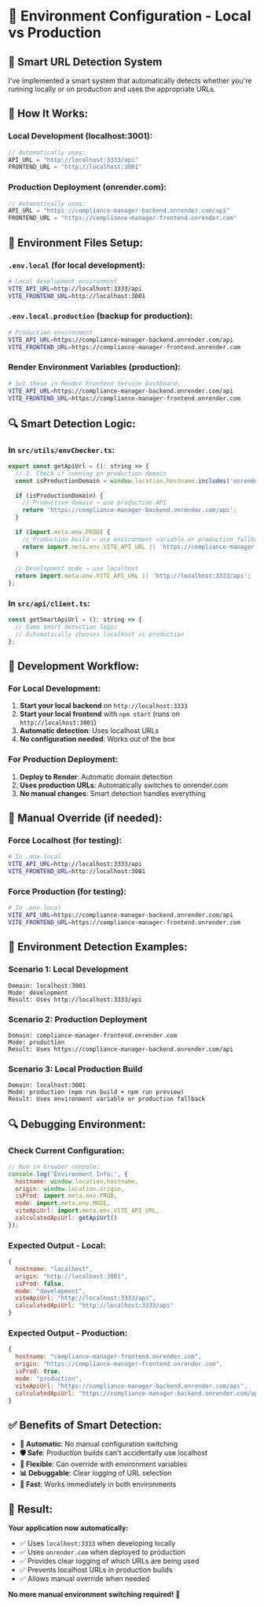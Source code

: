 # 🔧 Environment Configuration - Local vs Production

## 🎯 **Smart URL Detection System**

I've implemented a smart system that automatically detects whether you're running locally or on production and uses the appropriate URLs.

## 🔧 **How It Works:**

### **Local Development (localhost:3001):**
```javascript
// Automatically uses:
API_URL = "http://localhost:3333/api"
FRONTEND_URL = "http://localhost:3001"
```

### **Production Deployment (onrender.com):**
```javascript
// Automatically uses:
API_URL = "https://compliance-manager-backend.onrender.com/api"
FRONTEND_URL = "https://compliance-manager-frontend.onrender.com"
```

## 📁 **Environment Files Setup:**

### **`.env.local` (for local development):**
```bash
# Local development environment
VITE_API_URL=http://localhost:3333/api
VITE_FRONTEND_URL=http://localhost:3001
```

### **`.env.local.production` (backup for production):**
```bash
# Production environment
VITE_API_URL=https://compliance-manager-backend.onrender.com/api
VITE_FRONTEND_URL=https://compliance-manager-frontend.onrender.com
```

### **Render Environment Variables (production):**
```bash
# Set these in Render Frontend Service Dashboard:
VITE_API_URL=https://compliance-manager-backend.onrender.com/api
VITE_FRONTEND_URL=https://compliance-manager-frontend.onrender.com
```

## 🔍 **Smart Detection Logic:**

### **In `src/utils/envChecker.ts`:**
```javascript
export const getApiUrl = (): string => {
  // 1. Check if running on production domain
  const isProductionDomain = window.location.hostname.includes('onrender.com');
  
  if (isProductionDomain) {
    // Production domain → use production API
    return 'https://compliance-manager-backend.onrender.com/api';
  }
  
  if (import.meta.env.PROD) {
    // Production build → use environment variable or production fallback
    return import.meta.env.VITE_API_URL || 'https://compliance-manager-backend.onrender.com/api';
  }
  
  // Development mode → use localhost
  return import.meta.env.VITE_API_URL || 'http://localhost:3333/api';
};
```

### **In `src/api/client.ts`:**
```javascript
const getSmartApiUrl = (): string => {
  // Same smart detection logic
  // Automatically chooses localhost vs production
};
```

## 🚀 **Development Workflow:**

### **For Local Development:**
1. **Start your local backend** on `http://localhost:3333`
2. **Start your local frontend** with `npm start` (runs on `http://localhost:3001`)
3. **Automatic detection**: Uses localhost URLs
4. **No configuration needed**: Works out of the box

### **For Production Deployment:**
1. **Deploy to Render**: Automatic domain detection
2. **Uses production URLs**: Automatically switches to onrender.com
3. **No manual changes**: Smart detection handles everything

## 🔧 **Manual Override (if needed):**

### **Force Localhost (for testing):**
```bash
# In .env.local
VITE_API_URL=http://localhost:3333/api
VITE_FRONTEND_URL=http://localhost:3001
```

### **Force Production (for testing):**
```bash
# In .env.local
VITE_API_URL=https://compliance-manager-backend.onrender.com/api
VITE_FRONTEND_URL=https://compliance-manager-frontend.onrender.com
```

## 🎯 **Environment Detection Examples:**

### **Scenario 1: Local Development**
```
Domain: localhost:3001
Mode: development
Result: Uses http://localhost:3333/api
```

### **Scenario 2: Production Deployment**
```
Domain: compliance-manager-frontend.onrender.com
Mode: production
Result: Uses https://compliance-manager-backend.onrender.com/api
```

### **Scenario 3: Local Production Build**
```
Domain: localhost:3001
Mode: production (npm run build + npm run preview)
Result: Uses environment variable or production fallback
```

## 🔍 **Debugging Environment:**

### **Check Current Configuration:**
```javascript
// Run in browser console:
console.log('Environment Info:', {
  hostname: window.location.hostname,
  origin: window.location.origin,
  isProd: import.meta.env.PROD,
  mode: import.meta.env.MODE,
  viteApiUrl: import.meta.env.VITE_API_URL,
  calculatedApiUrl: getApiUrl()
});
```

### **Expected Output - Local:**
```javascript
{
  hostname: "localhost",
  origin: "http://localhost:3001",
  isProd: false,
  mode: "development",
  viteApiUrl: "http://localhost:3333/api",
  calculatedApiUrl: "http://localhost:3333/api"
}
```

### **Expected Output - Production:**
```javascript
{
  hostname: "compliance-manager-frontend.onrender.com",
  origin: "https://compliance-manager-frontend.onrender.com",
  isProd: true,
  mode: "production", 
  viteApiUrl: "https://compliance-manager-backend.onrender.com/api",
  calculatedApiUrl: "https://compliance-manager-backend.onrender.com/api"
}
```

## ✅ **Benefits of Smart Detection:**

- **🔄 Automatic**: No manual configuration switching
- **🛡️ Safe**: Production builds can't accidentally use localhost
- **🔧 Flexible**: Can override with environment variables
- **📊 Debuggable**: Clear logging of URL selection
- **🚀 Fast**: Works immediately in both environments

## 🎉 **Result:**

**Your application now automatically:**
- ✅ Uses `localhost:3333` when developing locally
- ✅ Uses `onrender.com` when deployed to production
- ✅ Provides clear logging of which URLs are being used
- ✅ Prevents localhost URLs in production builds
- ✅ Allows manual override when needed

**No more manual environment switching required!** 🚀
